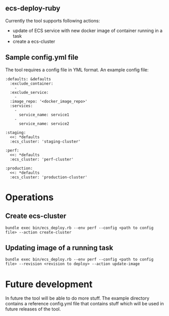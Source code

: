 ## ecs-deploy-ruby
Currently the tool supports following actions:

- update of ECS service with new docker image of container running in a task
- create a ecs-cluster

## Sample config.yml file

The tool requires a config file in YML format. An example config file:

```
:defaults: &defaults
  :exclude_container:
    -
  :exclude_service:
    -
  :image_repo: '<docker_image_repo>'
  :services:
    -
      service_name: service1
    -
      service_name: service2

:staging:
  <<: *defaults
  :ecs_cluster: 'staging-cluster'

:perf:
  <<: *defaults
  :ecs_cluster: 'perf-cluster'

:production:
  <<: *defaults
  :ecs_cluster: 'production-cluster'

```

# Operations
## Create ecs-cluster
```
bundle exec bin/ecs_deploy.rb --env perf --config <path to config file> --action create-cluster
```
## Updating image of a running task

```
bundle exec bin/ecs_deploy.rb --env perf --config <path to config file> --revision <revision to deploy> --action update-image
```

# Future development
In future the tool will be able to do more stuff. The example directory contains a reference config.yml file that contains stuff which will be used in future releases of the tool.
